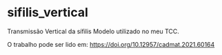 # sifilis_vertical
Transmissão Vertical da sífilis
Modelo utilizado no meu TCC.

O trabalho pode ser lido em: https://doi.org/10.12957/cadmat.2021.60164
